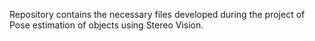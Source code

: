 Repository contains the necessary files developed during the project of Pose estimation of objects using Stereo Vision.
